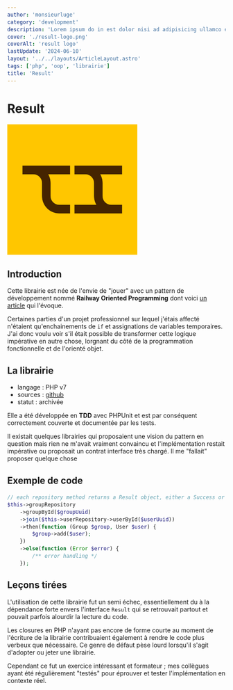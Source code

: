```yaml
---
author: 'monsieurluge'
category: 'development'
description: 'Lorem ipsum do in est dolor nisi ad adipisicing ullamco eu exercitation ut qui dolor irure anim dolor dolor id pariatur eu sunt.'
cover: './result-logo.png'
coverAlt: 'result logo'
lastUpdate: '2024-06-10'
layout: '../../layouts/ArticleLayout.astro'
tags: ['php', 'oop', 'librairie']
title: 'Result'
---
```


# Result

![logo](./result-logo.png)

## Introduction

Cette librairie est née de l'envie de "jouer" avec un pattern de développement nommé **Railway Oriented Programming** dont voici <a href="https://zohaib.me/railway-programming-pattern-in-elixir/" target="_blank">un article</a> qui l'évoque.

Certaines parties d'un projet professionnel sur lequel j'étais affecté n'étaient qu'enchainements de `if` et assignations de variables temporaires. J'ai donc voulu voir s'il était possible de transformer cette logique impérative en autre chose, lorgnant du côté de la programmation fonctionnelle et de l'orienté objet.

## La librairie

- langage : PHP v7
- sources : <a href="https://github.com/monsieurluge/result" target="_blank">github</a>
- statut : archivée

Elle a été développée en **TDD** avec PHPUnit et est par conséquent correctement couverte et documentée par les tests.

Il existait quelques librairies qui proposaient une vision du pattern en question mais rien ne m'avait vraiment convaincu et l'implémentation restait impérative ou proposait un contrat interface très chargé. Il me "fallait" proposer quelque chose 

## Exemple de code

```php
// each repository method returns a Result object, either a Success or a Failure
$this->groupRepository
    ->groupById($groupUuid)
    ->join($this->userRepository->userById($userUuid))
    ->then(function (Group $group, User $user) {
        $group->add($user);
    })
    ->else(function (Error $error) {
        /** error handling */
    });
```

## Leçons tirées

L'utilisation de cette librairie fut un semi échec, essentiellement du à la dépendance forte envers l'interface `Result` qui se retrouvait partout et pouvait parfois alourdir la lecture du code.

Les closures en PHP n'ayant pas encore de forme courte au moment de l'écriture de la librairie contribuaient également à rendre le code plus verbeux que nécessaire. Ce genre de défaut pèse lourd lorsqu'il s'agit d'adopter ou jeter une librairie.

Cependant ce fut un exercice intéressant et formateur ; mes collègues ayant été régulièrement "testés" pour éprouver et tester l'implémentation en contexte réel.
